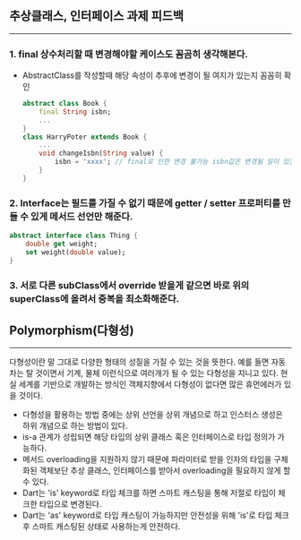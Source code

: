 ## 추상클래스, 인터페이스 과제 피드백
---
### 1. final 상수처리할 때 변경해야할 케이스도 꼼곰히 생각해본다.
- AbstractClass를 작성할때 해당 속성이 추후에 변경이 될 여지가 있는지 꼼꼼히 확인
	```dart
	abstract class Book {
		final String isbn;
		...
	}
	class HarryPoter extends Book {
		...
		void changeIsbn(String value) {
			isbn = 'xxxx'; // final로 인한 변경 불가능 isbn값은 변경될 일이 있는 속성.
		}
	}
	```
### 2. Interface는 필드를 가질 수 없기 때문에 getter / setter 프로퍼티를 만들 수 있게 메서드 선언만 해준다.
```dart
abstract interface class Thing {
	double get weight;
	set weight(double value);
}
```

### 3. 서로 다른 subClass에서 override 받을게 같으면 바로 위의 superClass에 올려서 중복을 최소화해준다.

## Polymorphism(다형성)
---
다형성이란 말 그대로 다양한 형태의 성질을 가질 수 있는 것을 뜻한다.
예를 들면 자동차는 탈 것이면서 기계, 물체 이런식으로 여러개가 될 수 있는 다형성을 지니고 있다.
현실 세계를 기반으로 개발하는 방식인 객체지향에서 다형성이 없다면 많은 휴먼에러가 있을 것이다.

- 다형성을 활용하는 방법 중에는 상위 선언을 상위 개념으로 하고 인스터스 생성은 하위 개념으로 하는 방법이 있다.
- is-a 관계가 성립되면 해당 타입의 상위 클래스 혹은 인터페이스로 타입 정의가 가능하다.
- 메서드 overloading을 지원하지 않기 때문에 파라미터로 받을 인자의 타입을 구체화된 객체보단 추상 클래스, 인터페이스를 받아서 overloading을 필요하지 않게 할 수 있다.
- Dart는 'is' keyword로 타입 체크를 하면 스마트 캐스팅을 통해 저절로 타입이 체크한 타입으로 변경된다.
- Dart는 'as' keyword로 타입 캐스팅이 가능하지만 안전성을 위해 'is'로 타입 체크 후 스마트 캐스팅된 상태로 사용하는게 안전하다.
